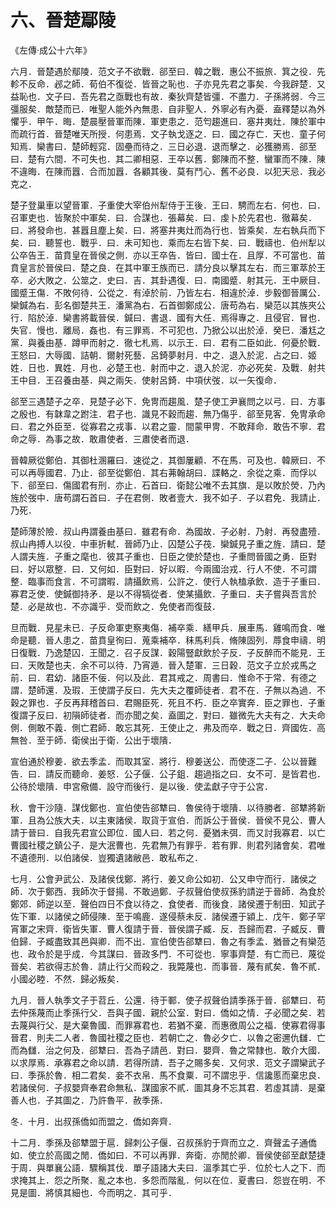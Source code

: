 # 六、晉楚鄢陵

《左傳·成公十六年》

六月．晉楚遇於鄢陵．范文子不欲戰．郤至曰．韓之戰．惠公不振旅．箕之役．先軫不反命．邲之師．荀伯不復從．皆晉之恥也．子亦見先君之事矣．今我辟楚．又益恥也．文子曰．吾先君之亟戰也有故．秦狄齊楚皆彊．不盡力．子孫將弱．今三彊服矣．敵楚而已．唯聖人能外內無患．自非聖人．外寧必有內憂．盍釋楚以為外懼乎．甲午．晦．楚晨壓晉軍而陳．軍吏患之．范匄趨進曰．塞井夷灶．陳於軍中而疏行首．晉楚唯天所授．何患焉．文子執戈逐之．曰．國之存亡．天也．童子何知焉．欒書曰．楚師輕窕．固壘而待之．三日必退．退而擊之．必獲勝焉．郤至曰．楚有六間．不可失也．其二卿相惡．王卒以舊．鄭陳而不整．蠻軍而不陳．陳不違晦．在陳而囂．合而加囂．各顧其後．莫有鬥心．舊不必良．以犯天忌．我必克之．

楚子登巢車以望晉軍．子重使大宰伯州犁侍于王後．王曰．騁而左右．何也．曰．召軍吏也．皆聚於中軍矣．曰．合謀也．張幕矣．曰．虔卜於先君也．徹幕矣．曰．將發命也．甚囂且塵上矣．曰．將塞井夷灶而為行也．皆乘矣．左右執兵而下矣．曰．聽誓也．戰乎．曰．未可知也．乘而左右皆下矣．曰．戰禱也．伯州犁以公卒告王．苗賁皇在晉侯之側．亦以王卒告．皆曰．國士在．且厚．不可當也．苗賁皇言於晉侯曰．楚之良．在其中軍王族而已．請分良以擊其左右．而三軍萃於王卒．必大敗之．公筮之．史曰．吉．其卦遇復．曰．南國蹙．射其元．王中厥目．國蹙王傷．不敗何待．公從之．有淖於前．乃皆左右．相違於淖．步毅御晉厲公．欒鍼為右．彭名御楚共王．潘黨為右．石首御鄭成公．唐苟為右．欒范以其族夾公行．陷於淖．欒書將載晉侯．鍼曰．書退．國有大任．焉得專之．且侵官．冒也．失官．慢也．離局．姦也．有三罪焉．不可犯也．乃掀公以出於淖．癸巳．潘尪之黨．與養由基．蹲甲而射之．徹七札焉．以示王．曰．君有二臣如此．何憂於戰．王怒曰．大辱國．詰朝．爾射死藝．呂錡夢射月．中之．退入於泥．占之曰．姬姓．日也．異姓．月也．必楚王也．射而中之．退入於泥．亦必死矣．及戰．射共王中目．王召養由基．與之兩矢．使射呂錡．中項伏弢．以一矢復命．

郤至三遇楚子之卒．見楚子必下．免冑而趨風．楚子使工尹襄問之以弓．曰．方事之殷也．有韎韋之跗注．君子也．識見不穀而趨．無乃傷乎．郤至見客．免冑承命曰．君之外臣至．從寡君之戎事．以君之靈．間蒙甲冑．不敢拜命．敢告不寧．君命之辱．為事之故．敢肅使者．三肅使者而退．

晉韓厥從鄭伯．其御杜溷羅曰．速從之．其御屢顧．不在馬．可及也．韓厥曰．不可以再辱國君．乃止．郤至從鄭伯．其右茀翰胡曰．諜輅之．余從之乘．而俘以下．郤至曰．傷國君有刑．亦止．石首曰．衛懿公唯不去其旗．是以敗於熒．乃內旌於弢中．唐苟謂石首曰．子在君側．敗者壹大．我不如子．子以君免．我請止．乃死．

楚師薄於險．叔山冉謂養由基曰．雖君有命．為國故．子必射．乃射．再發盡殪．叔山冉搏人以役．中車折軾．晉師乃止．囚楚公子茷．欒鍼見子重之旌．請曰．楚人謂夫旌．子重之麾也．彼其子重也．日臣之使於楚也．子重問晉國之勇．臣對曰．好以眾整．曰．又何如．臣對曰．好以暇．今兩國治戎．行人不使．不可謂整．臨事而食言．不可謂暇．請攝飲焉．公許之．使行人執榼承飲．造于子重曰．寡君乏使．使鍼御持矛．是以不得犒從者．使某攝飲．子重曰．夫子嘗與吾言於楚．必是故也．不亦識乎．受而飲之．免使者而復鼓．

旦而戰．見星未已．子反命軍吏察夷傷．補卒乘．繕甲兵．展車馬．雞鳴而食．唯命是聽．晉人患之．苗賁皇徇曰．蒐乘補卒．秣馬利兵．脩陳固列．蓐食申禱．明日復戰．乃逸楚囚．王聞之．召子反謀．穀陽豎獻飲於子反．子反醉而不能見．王曰．天敗楚也夫．余不可以待．乃宵遁．晉入楚軍．三日穀．范文子立於戎馬之前．曰．君幼．諸臣不佞．何以及此．君其戒之．周書曰．惟命不于常．有德之謂．楚師還．及瑕．王使謂子反曰．先大夫之覆師徒者．君不在．子無以為過．不穀之罪也．子反再拜稽首曰．君賜臣死．死且不朽．臣之卒實奔．臣之罪也．子重復謂子反曰．初隕師徒者．而亦聞之矣．盍圖之．對曰．雖微先大夫有之．大夫命側．側敢不義．側亡君師．敢忘其死．王使止之．弗及而卒．戰之日．齊國佐．高無咎．至于師．衛侯出于衛．公出于壞隤．

宣伯通於穆姜．欲去季孟．而取其室．將行．穆姜送公．而使逐二子．公以晉難告．曰．請反而聽命．姜怒．公子偃．公子鉏．趨過指之曰．女不可．是皆君也．公待於壞隤．申宮儆備．設守而後行．是以後．使孟獻子守于公宮．

秋．會干沙隨．謀伐鄭也．宣伯使告郤犨曰．魯侯待于壞隤．以待勝者．郤犨將新軍．且為公族大夫．以主東諸侯．取貨于宣伯．而訴公于晉侯．晉侯不見公．曹人請于晉曰．自我先君宣公即位．國人曰．若之何．憂猶未弭．而又討我寡君．以亡曹國社稷之鎮公子．是大泯曹也．先君無乃有罪乎．若有罪．則君列諸會矣．君唯不遺德刑．以伯諸侯．豈獨遺諸敝邑．敢私布之．

七月．公會尹武公．及諸侯伐鄭．將行．姜又命公如初．公又申守而行．諸侯之師．次于鄭西．我師次于督揚．不敢過鄭．子叔聲伯使叔孫豹請逆于晉師．為食於鄭郊．師逆以至．聲伯四日不食以待之．食使者．而後食．諸侯遷于制田．知武子佐下軍．以諸侯之師侵陳．至于鳴鹿．遂侵蔡未反．諸侯遷于潁上．戊午．鄭子罕宵軍之宋齊．衛皆失軍．曹人復請于晉．晉侯謂子臧．反．吾歸而君．子臧反．曹伯歸．子臧盡致其邑與卿．而不出．宣伯使告郤犨曰．魯之有季孟．猶晉之有欒范也．政令於是乎成．今其謀曰．晉政多門．不可從也．寧事齊楚．有亡而已．蔑從晉矣．若欲得志於魯．請止行父而殺之．我斃蔑也．而事晉．蔑有貳矣．魯不貳．小國必睦．不然．歸必叛矣．

九月．晉人執季文子于苕丘．公還．待于鄆．使子叔聲伯請季孫于晉．郤犨曰．苟去仲孫蔑而止季孫行父．吾與子國．親於公室．對曰．僑如之情．子必聞之矣．若去蔑與行父．是大棄魯國．而罪寡君也．若猶不棄．而惠徼周公之福．使寡君得事晉君．則夫二人者．魯國社稷之臣也．若朝亡之．魯必夕亡．以魯之密邇仇讎．亡而為讎．治之何及．郤犨曰．吾為子請邑．對曰．嬰齊．魯之常隸也．敢介大國．以求厚焉．承寡君之命以請．若得所請．吾子之賜多矣．又何求．范文子謂欒武子曰．季孫於魯．相二君矣．妾不衣帛．馬不食粟．可不謂忠乎．信讒慝而棄忠良．若諸侯何．子叔嬰齊奉君命無私．謀國家不貳．圖其身不忘其君．若虛其請．是棄善人也．子其圖之．乃許魯平．赦季孫．

冬．十月．出叔孫僑如而盟之．僑如奔齊．

十二月．季孫及郤犨盟于扈．歸刺公子偃．召叔孫豹于齊而立之．齊聲孟子通僑如．使立於高國之閒．僑如曰．不可以再罪．奔衛．亦閒於卿．晉侯使郤至獻楚捷于周．與單襄公語．驟稱其伐．單子語諸大夫曰．溫季其亡乎．位於七人之下．而求掩其上．怨之所聚．亂之本也．多怨而階亂．何以在位．夏書曰．怨豈在明．不見是圖．將慎其細也．今而明之．其可乎．